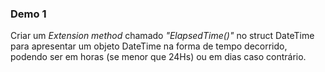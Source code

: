 ### Demo 1

Criar um <i>Extension method</i> chamado <i>"ElapsedTime()"</i> no struct DateTime para apresentar um objeto DateTime na forma de tempo decorrido, podendo ser em horas (se menor que 24Hs) ou em dias caso contrário.